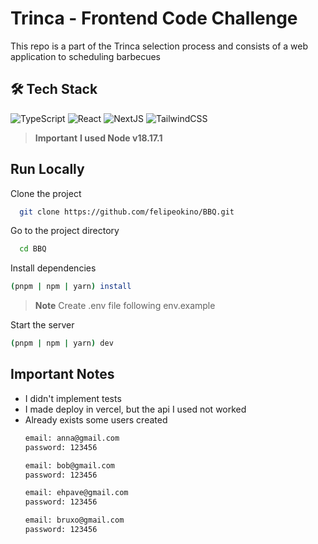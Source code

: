 # Trinca - Frontend Code Challenge
This repo is a part of the Trinca selection process and consists of a web application to scheduling barbecues

## 🛠️ Tech Stack  

![TypeScript](https://img.shields.io/badge/typescript-%23007ACC.svg?style=for-the-badge&logo=typescript&logoColor=white)
![React](https://img.shields.io/badge/react-%2320232a.svg?style=for-the-badge&logo=react&logoColor=%2361DAFB) 
![NextJS](https://img.shields.io/badge/next.js-000000?style=for-the-badge&logo=nextdotjs&logoColor=white)
![TailwindCSS](https://img.shields.io/badge/tailwindcss-%2338B2AC.svg?style=for-the-badge&logo=tailwind-css&logoColor=white)

> **Important**
> **I used Node v18.17.1** 


## Run Locally  
Clone the project  

~~~bash  
  git clone https://github.com/felipeokino/BBQ.git
~~~

Go to the project directory  

~~~bash  
  cd BBQ
~~~

Install dependencies  

~~~bash  
(pnpm | npm | yarn) install
~~~

> **Note**
>Create .env file following env.example
>

Start the server  

~~~bash  
(pnpm | npm | yarn) dev
~~~  

## Important Notes
- I didn't implement tests
- I made deploy in vercel, but the api I used not worked
- Already exists some users created
  ~~~ bash
  email: anna@gmail.com
  password: 123456

  email: bob@gmail.com
  password: 123456

  email: ehpave@gmail.com
  password: 123456

  email: bruxo@gmail.com
  password: 123456
  ~~~